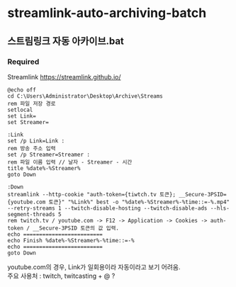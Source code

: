 # streamlink-auto-archiving-batch
## 스트림링크 자동 아카이브.bat

### Required
Streamlink https://streamlink.github.io/

```batch
@echo off
cd C:\Users\Administrator\Desktop\Archive\Streams
rem 파일 저장 경로
setlocal
set Link=
set Streamer=

:Link
set /p Link=Link : 
rem 방송 주소 입력
set /p Streamer=Streamer : 
rem 파일 이름 입력 // 날자 - Streamer - 시간
title %date%-%Streamer%
goto Down

:Down
streamlink --http-cookie "auth-token={tiwtch.tv 토큰}; __Secure-3PSID={youtube.com 토큰}" "%Link%" best -o "%date%-%Streamer%-%time::=-%.mp4" --retry-streams 1 --twitch-disable-hosting --twitch-disable-ads --hls-segment-threads 5
rem twitch.tv / youtube.com -> F12 -> Application -> Cookies -> auth-token / __Secure-3PSID 토큰의 값 입력.
echo =========================
echo Finish %date%-%Streamer%-%time::=-%
echo =========================
goto Down
```

youtube.com의 경우, Link가 일회용이라 자동이라고 보기 어려움.  
주요 사용처 : twitch, twitcasting + @ ?
